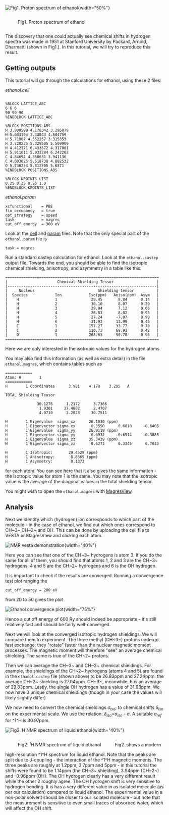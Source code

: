 ![Fig1. Proton spectrum of ethanol](../img/nmr_tut1.png){width="50%"}
<figure style="display: inline-block;">
  <figcaption style="text-align: left;">Fig1. Proton spectrum of ethanol</figcaption>
</figure>



The discovery that one could actually see chemical shifts in hydrogen spectra was made in 1951 at Stanford University by Packard, Arnold, Dharmatti (shown in Fig1.). In this tutorial, we will try to reproduce this result.  


## Getting outputs

This tutorial will go through the calculations for ethanol, using these 2 files:

*ethanol.cell*
```

%BLOCK LATTICE_ABC
6 6 6
90 90 90
%ENDBLOCK LATTICE_ABC

%BLOCK POSITIONS_ABS
H 3.980599 4.178342 3.295079
H 5.033394 3.43043 4.504759
H 5.71907 4.552257 3.315353
H 3.720235 5.329505 5.509909
H 4.412171 6.433572 4.317001
H 5.911611 5.032284 6.242202
C 4.84694 4.350631 3.941136
C 4.603025 5.518738 4.882532
O 5.746254 5.812705 5.6871
%ENDBLOCK POSITIONS_ABS

%BLOCK KPOINTS_LIST
0.25 0.25 0.25 1.0
%ENDBLOCK KPOINTS_LIST
```

*ethanol.param* <a name ="ethanol.param"></a>
```
xcfunctional    = PBE
fix_occupancy   = true
opt_strategy    = speed
task            = magres
cut_off_energy  = 300 eV
```

Look at the [cell](../../documentation/Input_Files/cell_file.md) and [param](../../documentation/Input_Files/param_file.md) files. Note that the only special part of the `ethanol.param` file is

`task = magres`

Run a standard castep calculation for ethanol. Look at the `ethanol.castep` output file. Towards the end, you should be able to find the isotropic chemical shielding, anisotropy, and asymmetry in a table like this:
<a name="ethanol_result"></a>
 ```
 ====================================================================
 |                      Chemical Shielding Tensor                   |
 |------------------------------------------------------------------|
 |     Nucleus                            Shielding tensor          |
 |  Species            Ion            Iso(ppm)   Aniso(ppm)  Asym   |
 |    H                1               29.45       8.84      0.14   |
 |    H                2               30.10       8.07      0.20   |
 |    H                3               29.94       7.12      0.06   |
 |    H                4               26.83       8.02      0.95   |
 |    H                5               27.24      -7.07      0.90   |
 |    H                6               31.93      13.99      0.46   |
 |    C                1              157.27      33.77      0.70   |
 |    C                2              110.73      69.91      0.42   |
 |    O                1              268.63     -50.78      0.96   |
 ====================================================================

 ```
 Here we are only interested in the isotropic values for the hydrogen atoms


You may also find this information (as well as extra detail) in the file `ethanol.magres`, which contains tables such as
```
============
Atom: H        1
============
H        1 Coordinates      3.981    4.178    3.295   A

TOTAL Shielding Tensor

              30.1276      1.2172      3.7366
               1.9301     27.4802      2.4707
               4.0710      2.2023     30.7511

H        1 Eigenvalue  sigma_xx      26.1030 (ppm)
H        1 Eigenvector sigma_xx       0.3550      0.6810     -0.6405
H        1 Eigenvalue  sigma_yy      26.9119 (ppm)
H        1 Eigenvector sigma_yy       0.6932     -0.6514     -0.3085
H        1 Eigenvalue  sigma_zz      35.3439 (ppm)
H        1 Eigenvector sigma_zz       0.6273      0.3345      0.7033

H        1 Isotropic:       29.4529 (ppm)
H        1 Anisotropy:       8.8365 (ppm)
H        1 Asymmetry:        0.1373
```
for each atom. You can see here that it also gives the same information - the isotropic value for atom 1 is the same. You may note that the isotropic value is the average of the diagonal values in the total shielding tensor.

You might wish to open the `ethanol.magres` with [MagresView](https://www.ccpnc.ac.uk/magresview/magresview/magres_view.html?JS).

## Analysis

Next we identify which (hydrogen) ion corresponds to which part of the molecule - in the case of ethanol, we find out which ones correspond to CH~3~ CH~2~ and OH.
This can be done by uploading the cell file to VESTA or MagresView and clicking each atom.

![NMR vesta demonstration](../img/NMR_vesta_demonstration.png){width="40%"}

Here you can see that one of the CH~3~ hydrogens is atom 3. If you do the same for all of them, you should find that atoms 1, 2 and 3 are the CH~3~ hydrogens, 4 and 5 are the CH~2~ hydrogens and 6 is the OH hydrogen.

It is important to check if the results are converged. Running a convergence test plot ranging the
~~~
cut_off_energy = 200 eV
~~~
from 20 to 50 gives the plot

 ![Ethanol convergence plot](../img/ethanol_convergence.png){width="75%"}


Hence a cut off energy of 600 Ry should indeed be appropriate - it's still relatively fast and should be fairly well-converged.

Next we will look at the converged isotropic hydrogen shieldings. We will compare them to experiment. The three methyl (CH~3~) protons undergo fast exchange; they "rotate" faster than the nuclear magnetic moment processes. The magnetic moment will therefore "see" an average chemical shielding. The same is true of the CH~2~ protons.

Then we can average the CH~3~ and CH~2~ chemical shieldings. For example, the shieldings of the CH~2~ hydrogens (atoms 4 and 5) are found in the `ethanol.castep` file (shown above) to be 26.83ppm and 27.24ppm: the average CH~2~ shielding is 27.04ppm. CH~3~, meanwhile, has an average of 29.83ppm. Lastly, the single OH hydrogen has a value of 31.93ppm. We now have 3 unique chemical shieldings (though in your case the values will likely slightly differ)

<a name="equation"></a>
We now need to convert the chemical shieldings $\sigma_{iso}$; to chemical shifts $\delta_{iso}$ on the experimental scale. We use the relation:  $\delta_{iso}$=$\sigma_{iso}$ - $\sigma$.
A suitable $\sigma_{ref}$ for ^1^H is 30.97ppm.



![Fig2. H NMR spectrum of liquid ethanol](../img/nmr_tut2.png){width="40%"}

<figure Fig2 style="display: inline-block;">
  <figcaption style="text-align: left;">Fig2. <sup><small>1</small></sup>H NMR spectrum of liquid ethanol</figcaption>
</figure>
 Fig2. shows a modern high-resolution ^1^H spectrum for liquid ethanol. Note that the peaks are split due to J-coupling - the interaction of the ^1^H magnetic moments. The three peaks are roughly at 1.2ppm, 3.7ppm and 5ppm - in this tutorial the shifts were found to be 1.14ppm (the CH~3~ shielding), 3.94ppm (CH~2~) and -0.96ppm (OH). The OH hydrogen clearly has a very different result while the other 2 roughly agree. The OH hydrogen shift is very sensitive to hydrogen bonding. It is has a very different value in as isolated molecule (as per our calculation) compared to liquid ethanol. The experimental value in a non-polar solvent should be closer to our isolated molecule - but note that the measurement is sensitive to even small traces of absorbed water, which will affect the OH shift.

